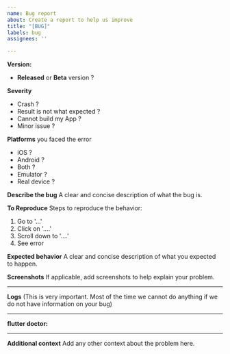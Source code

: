 ```yaml
---
name: Bug report
about: Create a report to help us improve
title: "[BUG]"
labels: bug
assignees: ''

---
```


**Version:** 
- **Released** or **Beta** version ?

**Severity**
- Crash ?
- Result is not what expected ?
- Cannot build my App ?
- Minor issue ?

**Platforms** you faced the error 
- iOS ?
- Android ?
- Both ?
- Emulator ? 
- Real device ?

**Describe the bug**
A clear and concise description of what the bug is.

**To Reproduce**
Steps to reproduce the behavior:
1. Go to '...'
2. Click on '....'
3. Scroll down to '....'
4. See error

**Expected behavior**
A clear and concise description of what you expected to happen.

**Screenshots**
If applicable, add screenshots to help explain your problem.

----------------------------------------------

**Logs**
(This is very important. Most of the time we cannot do anything if we do not have information on your bug)

-----------------------------------------------

**flutter doctor:**

-----------------------------------------------

**Additional context**
Add any other context about the problem here.
